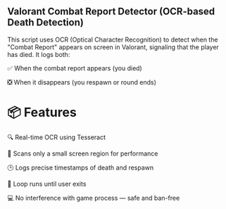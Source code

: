 ## Valorant Combat Report Detector (OCR-based Death Detection)
This script uses OCR (Optical Character Recognition) to detect when the "Combat Report" appears on screen in Valorant, signaling that the player has died. It logs both:

✅ When the combat report appears (you died)

❎ When it disappears (you respawn or round ends)

# 📦 Features
🔍 Real-time OCR using Tesseract

🎯 Scans only a small screen region for performance

🕒 Logs precise timestamps of death and respawn

🔁 Loop runs until user exits

💻 No interference with game process — safe and ban-free

